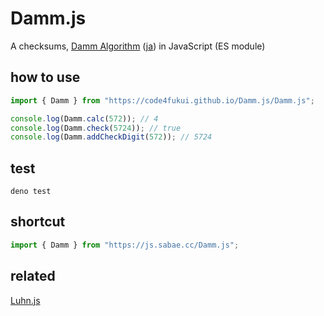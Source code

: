 # Damm.js

A checksums, [Damm Algorithm](https://en.wikipedia.org/wiki/Damm_algorithm) ([ja](https://ja.wikipedia.org/wiki/Damm%E3%82%A2%E3%83%AB%E3%82%B4%E3%83%AA%E3%82%BA%E3%83%A0)) in JavaScript (ES module)

## how to use

```js
import { Damm } from "https://code4fukui.github.io/Damm.js/Damm.js";

console.log(Damm.calc(572)); // 4
console.log(Damm.check(5724)); // true
console.log(Damm.addCheckDigit(572)); // 5724
```


## test

```
deno test
```

## shortcut

```js
import { Damm } from "https://js.sabae.cc/Damm.js";
```

## related

[Luhn.js](https://github.com/code4fukui/Luhn.js)
